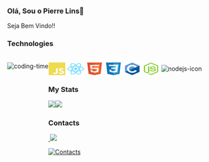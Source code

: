 ### Olá, Sou o Pierre Lins👋
 Seja Bem Vindo!!

### Technologies
<div style="display: inline_block"><br>
    <img align="left" height="250" alt="coding-time" src="code.gif">
    <img align="center" height="30" width="40" alt="js-icon"  src="https://raw.githubusercontent.com/devicons/devicon/master/icons/javascript/javascript-plain.svg">
    <img align="center" height="30" width="40" alt="react-icon" src="https://raw.githubusercontent.com/devicons/devicon/master/icons/react/react-original.svg">
    <img align="center" height="30" width="40" alt="html-icon" src="https://raw.githubusercontent.com/devicons/devicon/master/icons/html5/html5-original.svg">
    <img align="center" height="30" width="40" alt="css-icon" src="https://raw.githubusercontent.com/devicons/devicon/master/icons/css3/css3-original.svg">
    <img align="center" height="30" width="40" alt="c-icon" src="https://raw.githubusercontent.com/devicons/devicon/master/icons/c/c-original.svg">
    <img align="center" height="30" width="40" alt="nodejs-icon" src="https://raw.githubusercontent.com/devicons/devicon/master/icons/nodejs/nodejs-original.svg">
    <img align="center" height="30" width="40" alt="nodejs-icon" src="https://raw.githubusercontent.com/jmnote/z-icons/master/svg/cpp.svg">
   </div>

### My Stats

<div>
<img  height="180em" src="https://github-readme-stats.vercel.app/api?username=PI3RRE1&show_icons=true&theme=great-gatsby&include_all_commits=true&count_private=true"/><img height="180em" src="https://github-readme-stats.vercel.app/api/top-langs/?username=PI3RRE1&layout=compact&langs_count=16&theme=great-gatsby"/>
</div>

### Contacts

<a href = "mailto: work.luigi.fonseca@gmail.com">
      <img width="30" src="">
    </a>
<a href = "https://www.linkedin.com/in/luigi-gottardello-fonseca-44651a205/">
      <img width="25" src="linkedin.svg">
    </a>  

[![Contacts](https://img.shields.io/badge/LinkedIn-0077B5?style=for-the-badge&logo=linkedin&logoColor=white)](https://www.linkedin.com/in/pierre-lins/)



